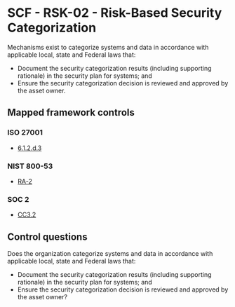 # SCF - RSK-02 - Risk-Based Security Categorization
Mechanisms exist to categorize systems and data in accordance with applicable local, state and Federal laws that:
 - Document the security categorization results (including supporting rationale) in the security plan for systems; and
 - Ensure the security categorization decision is reviewed and approved by the asset owner.
## Mapped framework controls
### ISO 27001
- [6.1.2.d.3](../iso27001/6.md#612d3)
  
### NIST 800-53
- [RA-2](../nist80053/ra-2.md)
  
### SOC 2
- [CC3.2](../soc2/cc32.md)
  
## Control questions
Does the organization categorize systems and data in accordance with applicable local, state and Federal laws that:
 - Document the security categorization results (including supporting rationale) in the security plan for systems; and
 - Ensure the security categorization decision is reviewed and approved by the asset owner?
  